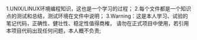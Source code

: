 1.UNIX/LINUX环境编程知识，这也是一个学习的过程；
2.每个文件都是一个知识点的测试和总结，测试环境在文件中说明；
3.Warning：这是本人学习、试验的笔记代码，正确性、健壮性、稳定性值得商榷，
  请勿在正式项目中使用，若引用本项目代码出现任何问题，本人概不负责;
